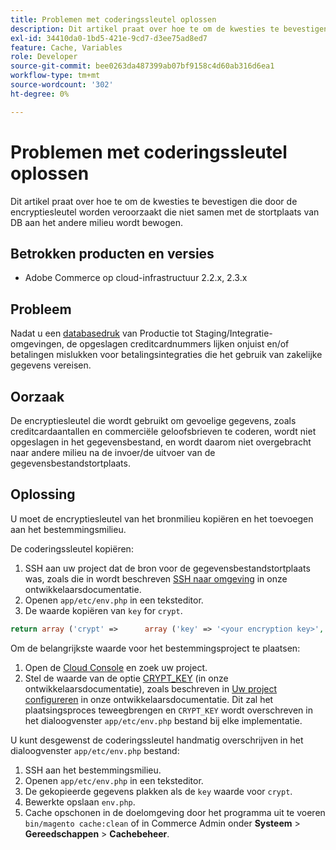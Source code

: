 ```yaml
---
title: Problemen met coderingssleutel oplossen
description: Dit artikel praat over hoe te om de kwesties te bevestigen die door de encryptiesleutel worden veroorzaakt die niet samen met de stortplaats van DB aan het andere milieu wordt bewogen.
exl-id: 34410da0-1bd5-421e-9cd7-d3ee75ad8ed7
feature: Cache, Variables
role: Developer
source-git-commit: bee0263da487399ab07bf9158c4d60ab316d6ea1
workflow-type: tm+mt
source-wordcount: '302'
ht-degree: 0%

---
```


# Problemen met coderingssleutel oplossen

Dit artikel praat over hoe te om de kwesties te bevestigen die door de encryptiesleutel worden veroorzaakt die niet samen met de stortplaats van DB aan het andere milieu wordt bewogen.

## Betrokken producten en versies

* Adobe Commerce op cloud-infrastructuur 2.2.x, 2.3.x

## Probleem

Nadat u een [databasedruk](/help/how-to/general/create-database-dump-on-cloud.md) van Productie tot Staging/Integratie-omgevingen, de opgeslagen creditcardnummers lijken onjuist en/of betalingen mislukken voor betalingsintegraties die het gebruik van zakelijke gegevens vereisen.

## Oorzaak

De encryptiesleutel die wordt gebruikt om gevoelige gegevens, zoals creditcardaantallen en commerciële geloofsbrieven te coderen, wordt niet opgeslagen in het gegevensbestand, en wordt daarom niet overgebracht naar andere milieu na de invoer/de uitvoer van de gegevensbestandstortplaats.

## Oplossing

U moet de encryptiesleutel van het bronmilieu kopiëren en het toevoegen aan het bestemmingsmilieu.

De coderingssleutel kopiëren:

1. SSH aan uw project dat de bron voor de gegevensbestandstortplaats was, zoals die in wordt beschreven [SSH naar omgeving](https://experienceleague.adobe.com/docs/commerce-cloud-service/user-guide/develop/secure-connections.html) in onze ontwikkelaarsdocumentatie.
1. Openen `app/etc/env.php` in een teksteditor.
1. De waarde kopiëren van `key` for `crypt`.

```php
return array ('crypt' =>      array ('key' => '<your encryption key>', ),);
```

Om de belangrijkste waarde voor het bestemmingsproject te plaatsen:

1. Open de [Cloud Console](https://console.adobecommerce.com) en zoek uw project.
1. Stel de waarde van de optie [CRYPT\_KEY](https://experienceleague.adobe.com/docs/commerce-cloud-service/user-guide/configure/env/stage/variables-deploy.html) (in onze ontwikkelaarsdocumentatie), zoals beschreven in [Uw project configureren](https://experienceleague.adobe.com/docs/commerce-cloud-service/user-guide/project/overview.html) in onze ontwikkelaarsdocumentatie. Dit zal het plaatsingsproces teweegbrengen en `CRYPT_KEY` wordt overschreven in het dialoogvenster `app/etc/env.php` bestand bij elke implementatie.

U kunt desgewenst de coderingssleutel handmatig overschrijven in het dialoogvenster `app/etc/env.php` bestand:

1. SSH aan het bestemmingsmilieu.
1. Openen `app/etc/env.php` in een teksteditor.
1. De gekopieerde gegevens plakken als de `key` waarde voor `crypt`.
1. Bewerkte opslaan `env.php`.
1. Cache opschonen in de doelomgeving door het programma uit te voeren `bin/magento cache:clean` of in Commerce Admin onder **Systeem** > **Gereedschappen** > **Cachebeheer**.
